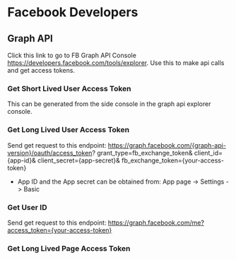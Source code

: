 # Facebook Developers

## Graph API
Click this link to go to FB Graph API Console https://developers.facebook.com/tools/explorer.
Use this to make api calls and get access tokens.

### Get Short Lived User Access Token
This can be generated from the side console in the graph api explorer console.

### Get Long Lived User Access Token
Send get request to this endpoint: https://graph.facebook.com/{graph-api-version}/oauth/access_token?
                                   grant_type=fb_exchange_token&
                                   client_id={app-id}&
                                   client_secret={app-secret}&
                                   fb_exchange_token={your-access-token}
                                   
- App ID and the App secret can be obtained from: App page -> Settings -> Basic

### Get User ID
Send get request to this endpoint: https://graph.facebook.com/me?access_token={your-access-token}


### Get Long Lived Page Access Token
